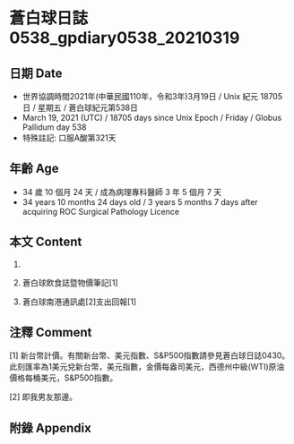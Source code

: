 [_metadata_:encoding]: - "utf-8"
[_metadata_:language]: - "zh-Hant-TW"
[_metadata_:fileformat]: - "markdown"
[_metadata_:MIME_type]: - "text/plain"
[_metadata_:markdown_version]: - "commonmark version 0.29"
[_metadata_:markdown_spec]: - "https://spec.commonmark.org/0.29/"

# 蒼白球日誌0538_gpdiary0538_20210319 #

## 日期 Date ##

* 世界協調時間2021年(中華民國110年，令和3年)3月19日 / Unix 紀元 18705 日 / 星期五 / 蒼白球紀元第538日
* March 19, 2021 (UTC) / 18705 days since Unix Epoch / Friday / Globus Pallidum day 538
* 特殊註記: 口服A酸第321天

## 年齡 Age ##

* 34 歲 10 個月 24 天 / 成為病理專科醫師 3 年 5 個月 7 天
* 34 years 10 months 24 days old / 3 years 5 months 7 days after acquiring ROC Surgical Pathology Licence

## 本文 Content ##

1. 

    
2. 蒼白球飲食誌暨物價筆記[1]

    
3. 蒼白球南港通訊處[2]支出回報[1]

    

## 注釋 Comment ##

[1] 新台幣計價。有關新台幣、美元指數、S&P500指數請參見蒼白球日誌0430。此刻匯率為1美元兌新台幣，美元指數，金價每盎司美元，西德州中級(WTI)原油價格每桶美元，S&P500指數。


[2] 即我男友那邊。



## 附錄 Appendix ##


